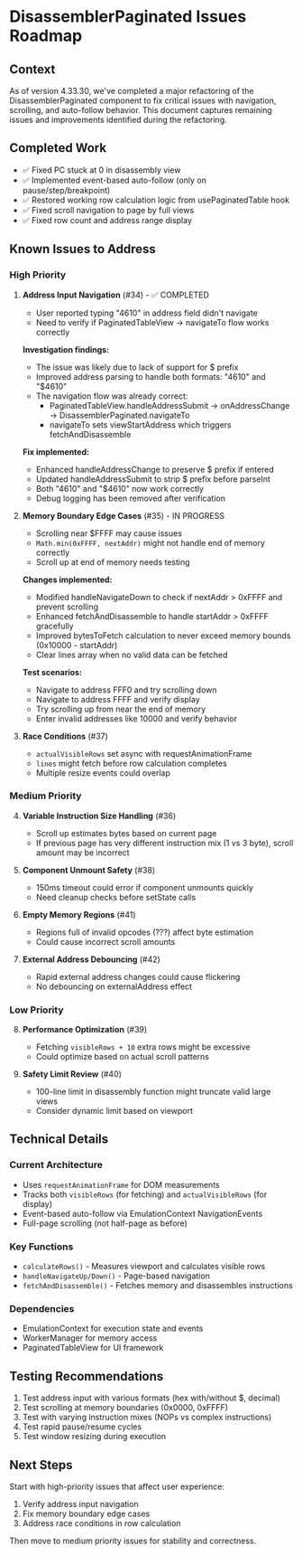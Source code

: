 # DisassemblerPaginated Issues Roadmap

## Context
As of version 4.33.30, we've completed a major refactoring of the DisassemblerPaginated component to fix critical issues with navigation, scrolling, and auto-follow behavior. This document captures remaining issues and improvements identified during the refactoring.

## Completed Work
- ✅ Fixed PC stuck at 0 in disassembly view
- ✅ Implemented event-based auto-follow (only on pause/step/breakpoint)
- ✅ Restored working row calculation logic from usePaginatedTable hook
- ✅ Fixed scroll navigation to page by full views
- ✅ Fixed row count and address range display

## Known Issues to Address

### High Priority

1. **Address Input Navigation** (#34) - ✅ COMPLETED
   - User reported typing "4610" in address field didn't navigate
   - Need to verify if PaginatedTableView → navigateTo flow works correctly
   
   **Investigation findings:**
   - The issue was likely due to lack of support for $ prefix
   - Improved address parsing to handle both formats: "4610" and "$4610"
   - The navigation flow was already correct:
     - PaginatedTableView.handleAddressSubmit → onAddressChange → DisassemblerPaginated.navigateTo
     - navigateTo sets viewStartAddress which triggers fetchAndDisassemble
   
   **Fix implemented:**
   - Enhanced handleAddressChange to preserve $ prefix if entered
   - Updated handleAddressSubmit to strip $ prefix before parseInt
   - Both "4610" and "$4610" now work correctly
   - Debug logging has been removed after verification

2. **Memory Boundary Edge Cases** (#35) - IN PROGRESS
   - Scrolling near $FFFF may cause issues
   - `Math.min(0xFFFF, nextAddr)` might not handle end of memory correctly
   - Scroll up at end of memory needs testing
   
   **Changes implemented:**
   - Modified handleNavigateDown to check if nextAddr > 0xFFFF and prevent scrolling
   - Enhanced fetchAndDisassemble to handle startAddr > 0xFFFF gracefully
   - Improved bytesToFetch calculation to never exceed memory bounds (0x10000 - startAddr)
   - Clear lines array when no valid data can be fetched
   
   **Test scenarios:**
   - Navigate to address FFF0 and try scrolling down
   - Navigate to address FFFF and verify display
   - Try scrolling up from near the end of memory
   - Enter invalid addresses like 10000 and verify behavior

3. **Race Conditions** (#37)
   - `actualVisibleRows` set async with requestAnimationFrame
   - `lines` might fetch before row calculation completes
   - Multiple resize events could overlap

### Medium Priority

4. **Variable Instruction Size Handling** (#36)
   - Scroll up estimates bytes based on current page
   - If previous page has very different instruction mix (1 vs 3 byte), scroll amount may be incorrect

5. **Component Unmount Safety** (#38)
   - 150ms timeout could error if component unmounts quickly
   - Need cleanup checks before setState calls

6. **Empty Memory Regions** (#41)
   - Regions full of invalid opcodes (???) affect byte estimation
   - Could cause incorrect scroll amounts

7. **External Address Debouncing** (#42)
   - Rapid external address changes could cause flickering
   - No debouncing on externalAddress effect

### Low Priority

8. **Performance Optimization** (#39)
   - Fetching `visibleRows + 10` extra rows might be excessive
   - Could optimize based on actual scroll patterns

9. **Safety Limit Review** (#40)
   - 100-line limit in disassembly function might truncate valid large views
   - Consider dynamic limit based on viewport

## Technical Details

### Current Architecture
- Uses `requestAnimationFrame` for DOM measurements
- Tracks both `visibleRows` (for fetching) and `actualVisibleRows` (for display)
- Event-based auto-follow via EmulationContext NavigationEvents
- Full-page scrolling (not half-page as before)

### Key Functions
- `calculateRows()` - Measures viewport and calculates visible rows
- `handleNavigateUp/Down()` - Page-based navigation
- `fetchAndDisassemble()` - Fetches memory and disassembles instructions

### Dependencies
- EmulationContext for execution state and events
- WorkerManager for memory access
- PaginatedTableView for UI framework

## Testing Recommendations

1. Test address input with various formats (hex with/without $, decimal)
2. Test scrolling at memory boundaries (0x0000, 0xFFFF)
3. Test with varying instruction mixes (NOPs vs complex instructions)
4. Test rapid pause/resume cycles
5. Test window resizing during execution

## Next Steps

Start with high-priority issues that affect user experience:
1. Verify address input navigation
2. Fix memory boundary edge cases
3. Address race conditions in row calculation

Then move to medium priority issues for stability and correctness.